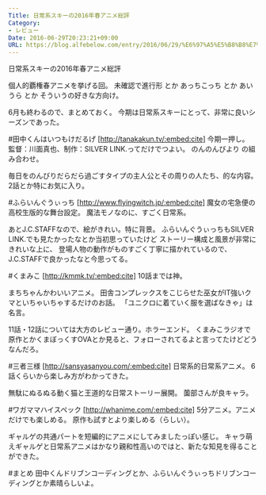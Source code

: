 ```yaml
---
Title: 日常系スキーの2016年春アニメ総評
Category:
- レビュー
Date: 2016-06-29T20:23:21+09:00
URL: https://blog.alfebelow.com/entry/2016/06/29/%E6%97%A5%E5%B8%B8%E7%B3%BB%E3%82%B9%E3%82%AD%E3%83%BC%E3%81%AE2016%E5%B9%B4%E6%98%A5%E3%82%A2%E3%83%8B%E3%83%A1%E7%B7%8F%E8%A9%95
---
```


日常系スキーの2016年春アニメ総評

個人的覇権春アニメを挙げる回。
未確認で進行形 とか あっちこっち とか あいうら とか
そういうの好きな方向け。

6月も終わるので、まとめておく。
今期は日常系スキーにとって、非常に良いシーズンであった。

#田中くんはいつもけだるげ
[http://tanakakun.tv/:embed:cite]
今期一押し。
監督：川面真也、制作：SILVER LINK.ってだけでつよい。
のんのんびより の組み合わせ。

毎日をのんびりだらだら過ごすタイプの主人公とその周りの人たち、的な内容。
2話とか特にお気に入り。

#ふらいんぐうぃっち
[http://www.flyingwitch.jp/:embed:cite]
魔女の宅急便の高校生版的な舞台設定。
魔法モノなのに、すごく日常系。

あとJ.C.STAFFなので、絵がきれい。特に背景。
ふらいんぐうぃっちもSILVER LINK.でも見たかったなとか当初思っていたけど
ストーリー構成と風景が非常にきれいな上に、
登場人物の動作がものすごく丁寧に描かれているので、J.C.STAFFで良かったなと今思ってる。

#くまみこ
[http://kmmk.tv/:embed:cite]
10話までは神。

まちちゃんかわいいアニメ。
田舎コンプレックスをこじらせた巫女がIT強いクマといちゃいちゃするだけのお話。
「ユニクロに着ていく服を選ばなきゃ」は名言。

11話・12話については大方のレビュー通り。ホラーエンド。
くまみこラジオで原作とかくまぼっくすOVAとか見ると、フォローされてるよと言ってたけどどうなんだろ。

#三者三様
[http://sansyasanyou.com/:embed:cite]
日常系的日常系アニメ。
6話くらいから楽しみ方がわかってきた。

無駄にぬるぬる動く猫と王道的な日常ストーリー展開。
薗部さんが良キャラ。

#ワガママハイスペック 
[http://whanime.com/:embed:cite]
5分アニメ。アニメだけでも楽しめる。
原作も試すとより楽しめる（らしい）。

ギャルゲの共通パートを短編的にアニメにしてみましたっぽい感じ。
キャラ萌えギャルゲと日常系アニメはかなり親和性高いのではと、新たな知見を得ることができた。

#まとめ
田中くんドリブンコーディングとか、ふらいんぐうぃっちドリブンコーディングとか素晴らしいよ。
